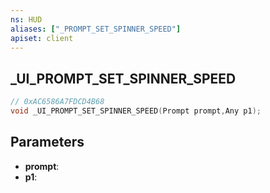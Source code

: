 ```yaml
---
ns: HUD
aliases: ["_PROMPT_SET_SPINNER_SPEED"]
apiset: client
---
```

## _UI_PROMPT_SET_SPINNER_SPEED

```c
// 0xAC6586A7FDCD4B68
void _UI_PROMPT_SET_SPINNER_SPEED(Prompt prompt,Any p1);
```


## Parameters
* **prompt**:
* **p1**: